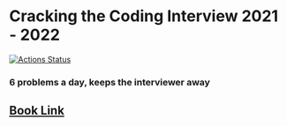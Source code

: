 # Cracking the Coding Interview 2021 - 2022

[![Actions Status](https://github.com/swayamxd/noobmaster69/workflows/C/C++%20CI/badge.svg)](https://github.com/swyamxd/noobmaster69/actions)

### 6 problems a day, keeps the interviewer away

## [Book Link](Cracking-the-Coding-Interview-6th-Edition-189-Programming-Questions-and-Solutions.pdf)
